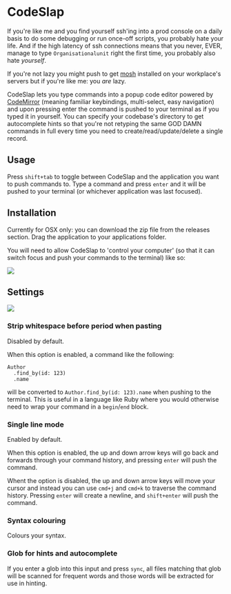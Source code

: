 # CodeSlap

If you're like me and you find yourself ssh'ing into a prod console on a daily basis to do some debugging or run once-off scripts, you probably hate your life. 
And if the high latency of ssh connections means that you never, EVER, manage to type `Organisationalunit` right the first time, you probably also hate _yourself_.

If you're not lazy you might push to get [mosh](https://github.com/mobile-shell/mosh) installed on your workplace's servers but if you're like me: you _are_ lazy.

CodeSlap lets you type commands into a popup code editor powered by [CodeMirror](https://github.com/codemirror/CodeMirror) (meaning familiar keybindings, multi-select, easy navigation) and upon pressing enter the command is pushed to your terminal as if you typed it in yourself. You can specify your codebase's directory to get autocomplete hints so that you're not retyping the same GOD DAMN commands in full every time you need to create/read/update/delete a single record.

## Usage

Press `shift+tab` to toggle between CodeSlap and the application you want to push commands to. Type a command and press `enter` and it will be pushed to your terminal (or whichever application was last focused).

## Installation

Currently for OSX only: you can download the zip file from the releases section. Drag the application to your applications folder.

You will need to allow CodeSlap to 'control your computer' (so that it can switch focus and push your commands to the terminal) like so:

![](https://i.imgur.com/sFbpCvi.png)

## Settings

![](https://i.imgur.com/x88QkOT.png)

### Strip whitespace before period when pasting
Disabled by default. 

When this option is enabled, a command like the following:
```
Author
  .find_by(id: 123)
  .name
```
will be converted to `Author.find_by(id: 123).name` when pushing to the terminal. This is useful in a language like Ruby where you would otherwise need to wrap your command in a `begin`/`end` block.

### Single line mode
Enabled by default.

When this option is enabled, the up and down arrow keys will go back and forwards through your command history, and pressing `enter` will push the command.

Whent the option is disabled, the up and down arrow keys will move your cursor and instead you can use `cmd+j` and `cmd+k` to traverse the command history. Pressing `enter` will create a newline, and `shift+enter` will push the command.

### Syntax colouring

Colours your syntax.

### Glob for hints and autocomplete

If you enter a glob into this input and press `sync`, all files matching that glob will be scanned for frequent words and those words will be extracted for use in hinting.
